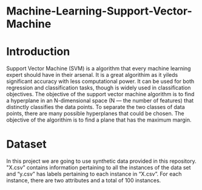 # Machine-Learning-Support-Vector-Machine
# Introduction
Support Vector Machine (SVM) is a algorithm that every machine learning expert should
have in their arsenal. It is a great algorithim as it yileds
significant accuracy with less computational power. It can be used for both regression and classification tasks, though is widely used in
classification objectives. The objective of the support vector machine algorithm is to find a
hyperplane in an N-dimensional space (N — the number of features) that distinctly classifies
the data points. To separate the two classes of data points, there are many possible
hyperplanes that could be chosen. The objective of the algorithim is to find a plane that has the maximum
margin.

# Dataset
In this project we are going to use synthetic data provided in this repository. "X.csv” contains information pertaining to all the instances of the data set and “y.csv” has labels
pertaining to each instance in “X.csv”. For each instance, there are two attributes and a total of 100 instances. 
